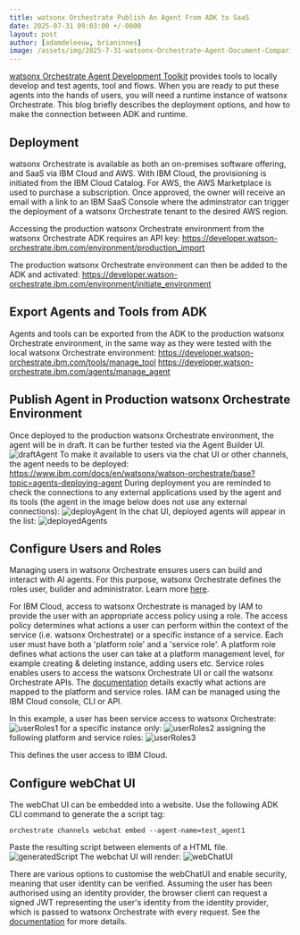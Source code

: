```yaml
---
title: watsonx Orchestrate Publish An Agent From ADK to SaaS
date: 2025-07-31 09:03:00 +/-0000
layout: post
author: [adamdeleeuw, brianinnes]
image: /assets/img/2025-7-31-watsonx-Orchestrate-Agent-Document-Comparison/watsonxassistant_lifecycle_1x1_16x9.jpeg
---
```

[watsonx Orchestrate Agent Development Toolkit](https://deleeuw.me.uk/posts/watsonx-Orchestrate-Agent-Development-Toolkit/) provides tools to locally develop and test agents, tool and flows. When you are ready to put these agents into the hands of users, you will need a runtime instance of watsonx Orchestrate. This blog briefly describes the deployment options, and how to make the connection between ADK and runtime.

## Deployment

watsonx Orchestrate is available as both an on-premises software offering, and SaaS via IBM Cloud and AWS. With IBM Cloud, the provisioning is initiated from the IBM Cloud Catalog. For AWS, the AWS Marketplace is used to purchase a subscription. Once approved, the owner will receive an email with a link to an IBM SaaS Console where the adminstrator can trigger the deployment of a watsonx Orchestrate tenant to the desired AWS region.

Accessing the production watsonx Orchestrate environment from the watsonx Orchestrate ADK requires an API key:
https://developer.watson-orchestrate.ibm.com/environment/production_import 

The production watsonx Orchestrate environment can then be added to the ADK and activated:
https://developer.watson-orchestrate.ibm.com/environment/initiate_environment

## Export Agents and Tools from ADK

Agents and tools can be exported from the ADK to the production watsonx Orchestrate environment, in the same way as they were tested with the local watsonx Orchestrate environment:
https://developer.watson-orchestrate.ibm.com/tools/manage_tool
https://developer.watson-orchestrate.ibm.com/agents/manage_agent

## Publish Agent in Production watsonx Orchestrate Environment

Once deployed to the production watsonx Orchestrate environment, the agent will be in draft. It can be further tested via the Agent Builder UI.
![draftAgent](/assets/img/2025-7-31-watsonx-Orchestrate-Publish-From-ADK-To-SaaS/draftAgent.png)
To make it available to users via the chat UI or other channels, the agent needs to be deployed:
https://www.ibm.com/docs/en/watsonx/watson-orchestrate/base?topic=agents-deploying-agent
During deployment you are reminded to check the connections to any external applications used by the agent and its tools (the agent in the image below does not use any external connections):
![deployAgent](/assets/img/2025-7-31-watsonx-Orchestrate-Publish-From-ADK-To-SaaS/deployAgent.png)
In the chat UI, deployed agents will appear in the list:
![deployedAgents](/assets/img/2025-7-31-watsonx-Orchestrate-Publish-From-ADK-To-SaaS/deployedAgents.png)

## Configure Users and Roles

Managing users in watsonx Orchestrate ensures users can build and interact with AI agents. For this purpose, watsonx Orchestrate defines the roles user, builder and administrator. Learn more [here](https://www.ibm.com/docs/en/watsonx/watson-orchestrate/base?topic=users-roles-watsonx-orchestrate).

For IBM Cloud, access to watsonx Orchestrate is managed by IAM to provide the user with an appropriate access policy using a role. The access policy determines what actions a user can perform within the context of the service (i.e. watsonx Orchestrate) or a specific instance of a service. Each user must have both a 'platform role' and a 'service role'. A platform role defines what actions the user can take at a platform management level, for example creating & deleting instance, adding users etc. Service roles enables users to access the watsonx Orchestrate UI or call the watsonx Orchestrate APIs. The [documentation](https://www.ibm.com/docs/en/watsonx/watson-orchestrate/base?topic=users-managing-cloud#actions-mapped-to-roles) details exactly what actions are mapped to the platform and service roles. IAM can be managed using the IBM Cloud console, CLI or API.

In this example, a user has been service access to watsonx Orchestrate:
![userRoles1](/assets/img/2025-7-31-watsonx-Orchestrate-Publish-From-ADK-To-SaaS/userRoles1.png)
for a specific instance only:
![userRoles2](/assets/img/2025-7-31-watsonx-Orchestrate-Publish-From-ADK-To-SaaS/userRoles2.png)
assigning the following platform and service roles:
![userRoles3](/assets/img/2025-7-31-watsonx-Orchestrate-Publish-From-ADK-To-SaaS/userRoles2.png)

This defines the user access to IBM Cloud.

## Configure webChat UI

The webChat UI can be embedded into a website. Use the following ADK CLI command to generate the a script tag:

```
orchestrate channels webchat embed --agent-name=test_agent1
```

Paste the resulting script between <head></head> elements of a HTML file. 
![generatedScript](/assets/img/2025-7-31-watsonx-Orchestrate-Publish-From-ADK-To-SaaS/generatedScript.png)
The webchat UI will render:
![webChatUI](/assets/img/2025-7-31-watsonx-Orchestrate-Publish-From-ADK-To-SaaS/webChatUI.png)

There are various options to customise the webChatUI and enable security, meaning that user identity can be verified. Assuming the user has been authorised using an identity provider, the browser client can request a signed JWT representing the user's identity from the identity provider, which is passed to watsonx Orchestrate with every request. See the [documentation](https://www.ibm.com/docs/en/watsonx/watson-orchestrate/base?topic=agents-using-webchat) for more details.


